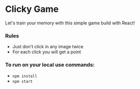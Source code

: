 # Clicky Game

Let's train your memory with this simple game build with React!

### Rules
  - Just don't click in any image twice
  - For each click you will get a point

### To run on your local use commands:
  - `npm install`
  - `npm start`


